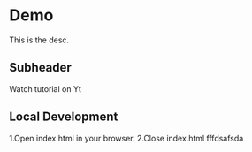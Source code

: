# Demo

This is the desc.

## Subheader

Watch tutorial on Yt

## Local Development

1.Open index.html in your browser.
2.Close index.html
fffdsafsda